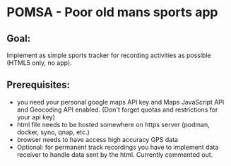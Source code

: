 # **POMSA - Poor old mans sports app**

## **Goal:**
Implement as simple sports tracker for recording activities as possible (HTML5 only, no app).

## **Prerequisites:**
* you need your personal google maps API key and Maps JavaScript API and Geocoding API enabled. (Don't forget quotas and restrictions for your api key)
* html file needs to be hosted somewhere on https server (podman, docker, syno, qnap, etc.)
* browser needs to have access high accuracy GPS data
* Optional: for permanent track recordings you have to implement data receiver to handle data sent by the html. Currently commented out.